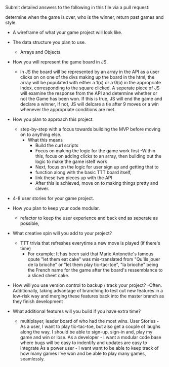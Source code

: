 Submit detailed answers to the following in this file via a pull request:


determine when the game is over, who is the winner, return past games and style.

- A wireframe of what your game project will look like.
- The data structure you plan to use.
     - Arrays and Objects
- How you will represent the game board in JS.
     - in JS the board will be represented by an array in the API as a user clicks on
       on one of the divs making up the board in the html, the array will be
       populated with either a 1(x) or a 0(o) in the appropriate index,
       corresponding to the square clicked. A seperate piece of JS will
       examine the response from the API and determine whether or not the Game
       has been won. If this is true, JS will end the game and declare a winner,
      If not, JS will delcare a tie after 9 moves or a win whenever the
      appropriate conditions are met.
- How you plan to approach this project.
     - step-by-step with a focus towards building the MVP before moving on to
        anything else.
        - What this means
          - Build the curl scripts
          - Focus on making the logic for the game work first
            -Within this, focus on adding clicks to an array, then building
            out the logic to make the game istelf work
          - Next, focus on the logic for user sign up and getting that to
          - function along with the basic TTT board itself,
          - link these two pieces up with the API
          - After this is achieved, move on to making things pretty and clever.
- 4-8 user stories for your game project.
- How you plan to keep your code modular.
   - refactor to keep the user experience and back end as seperate as possible,
- What creative spin will you add to your project?
   - TTT trivia that refreshes everytime a new move is played (if there's time)
      - For example:
           It has been said that Marie Antonette's famous qoute "let them eat cake"
           was mis-translated from "Qu'ils jouer de la brioche" or "let them
           play tic-tac-toe", "la brioche" being the French name for the game
           after the board's ressemblance to a sliced sheet cake.

- How will you use version control to backup / track your project?
   -Often. Additionally, taking advantage of branching to test out new features
   in a low-risk way and merging these features back into the master branch as
   they finish development
- What additional features will you build if you have extra time?
  - multiplayer, leader board of who had the most wins.
User Stories -
    As a user, I want to play tic-tac-toe, but also get a couple of laughs along
    the way. I should be able to sign-up, sign-in and, play my game and win or
    lose.
    As a developer - I want a modular code base where bugs will be easy to
    indentify and updates are easy to integrate
    As a power user -  I want want to be able to keep track of how many games
    I've won and be able to play many games, seamlessly.
